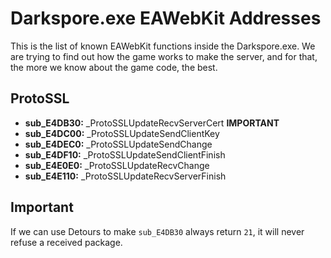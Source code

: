 # Darkspore.exe EAWebKit Addresses
This is the list of known EAWebKit functions inside the Darkspore.exe. We are trying to find out how the game works to make the server, and for that, the more we know about the game code, the best.

## ProtoSSL
- **sub_E4DB30:** \_ProtoSSLUpdateRecvServerCert **IMPORTANT**
- **sub_E4DC00:** \_ProtoSSLUpdateSendClientKey
- **sub_E4DEC0:** \_ProtoSSLUpdateSendChange
- **sub_E4DF10:** \_ProtoSSLUpdateSendClientFinish
- **sub_E4E0E0:** \_ProtoSSLUpdateRecvChange
- **sub_E4E110:** \_ProtoSSLUpdateRecvServerFinish

## Important
If we can use Detours to make `sub_E4DB30` always return `21`, it will never refuse a received package.
